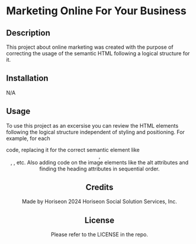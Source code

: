 # Marketing Online For Your Business

## Description

This project about online marketing was created with the purpose of correcting the usage of the semantic HTML following a logical structure for it.


## Installation

N/A

## Usage

To use this project as an excersise you can review the HTML elements following the logical structure independent of styling and positioning. 
For example, for each <div> code, replacing it for the correct semantic element like <header>, <nav>, <min>, etc. 
Also adding code on the image elements like the alt attributes and finding the heading attributes in sequential order.

## Credits

Made by Horiseon 
2024 Horiseon Social Solution Services, Inc.

## License

Please refer to the LICENSE in the repo.
